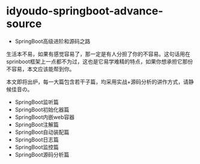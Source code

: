 # idyoudo-springboot-advance-source
- SpringBoot高级进阶和源码之路


生活本不易，如果有感觉容易了，那一定是有人分担了你的不容易。这句话用在sprinboot框架上一点都不为过，这也是它易学难精的特点，如果你想承担它那份不容易，本文应该能帮到你。

本文即将出炉，每一大篇包含若干子篇，均采用实战+源码分析的讲作方式，请静候佳音の。

- SpringBoot监听篇
- SpringBoot初始化器篇
- SpringBoot内嵌web容器
- SpringBoot注解篇
- SpringBoot自动装配篇
- SpringBoot日志篇
- SpringBoot监控篇
- SpringBoot源码分析篇
